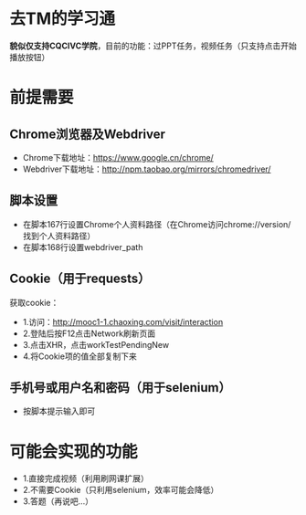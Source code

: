# 去TM的学习通
**貌似仅支持CQCIVC学院**，目前的功能：过PPT任务，视频任务（只支持点击开始播放按钮）
# 前提需要
## Chrome浏览器及Webdriver
* Chrome下载地址：https://www.google.cn/chrome/
* Webdriver下载地址：http://npm.taobao.org/mirrors/chromedriver/
## 脚本设置
* 在脚本167行设置Chrome个人资料路径（在Chrome访问chrome://version/找到个人资料路径）
* 在脚本168行设置webdriver_path
## Cookie（用于requests）
获取cookie：
* 1.访问：http://mooc1-1.chaoxing.com/visit/interaction
* 2.登陆后按F12点击Network刷新页面
* 3.点击XHR，点击workTestPendingNew
* 4.将Cookie项的值全部复制下来
## 手机号或用户名和密码（用于selenium）
* 按脚本提示输入即可
# 可能会实现的功能
* 1.直接完成视频（利用刷网课扩展）
* 2.不需要Cookie（只利用selenium，效率可能会降低）
* 3.答题（再说吧...）
